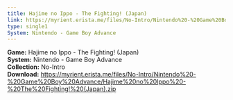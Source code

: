 ```yaml
---
title: Hajime no Ippo - The Fighting! (Japan)
link: https://myrient.erista.me/files/No-Intro/Nintendo%20-%20Game%20Boy%20Advance/Hajime%20no%20Ippo%20-%20The%20Fighting!%20(Japan).zip
type: single1
System: Nintendo - Game Boy Advance
---
```

<b>Game:</b> Hajime no Ippo - The Fighting! (Japan)<br>
<b>System:</b> Nintendo - Game Boy Advance<br>
<b>Collection:</b> No-Intro<br>
<b>Download:</b> https://myrient.erista.me/files/No-Intro/Nintendo%20-%20Game%20Boy%20Advance/Hajime%20no%20Ippo%20-%20The%20Fighting!%20(Japan).zip